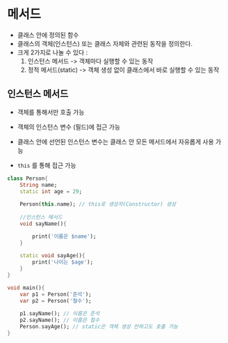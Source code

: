 
# 메서드

- 클래스 안에 정의된 함수
- 클래스의 객체(인스턴스) 또는 클래스 자체와 관련된 동작을 정의한다.
- 크게 2가지로 나눌 수 있다 :
	1. 인스턴스 메서드 -> 객체마다 실행할 수 있는 동작
	2. 정적 메서드(static) -> 객체 생성 없이 클래스에서 바로 실행할 수 있는 동작


## 인스턴스 메서드

- 객체를 통해서만 호출 가능
- 객체의 인스턴스 변수 (필드)에 접근 가능
- 클래스 안에 선언된 인스턴스 변수는 클래스 안 모든 메서드에서 자유롭게 사용 가능

- `this` 를 통해 접근 가능
```dart
class Person{
	String name;
	static int age = 29;
	
	Person(this.name); // this로 생성자(Constructor) 생성
	
	//인스턴스 메서드
	void sayName(){

		print('이름은 $name');
	}
	
	static void sayAge(){
		print('나이는 $age');
	}
}

void main(){
	var p1 = Person('준석');
	var p2 = Person('철수');
	
	p1.sayName(); // 이름은 준석
	p2.sayName(); // 이름은 철수
	Person.sayAge(); // static은 객체 생성 안하고도 호출 가능
}
```

